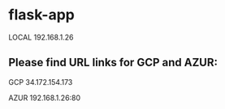 # flask-app


LOCAL 192.168.1.26

## Please find URL links for GCP and AZUR:

GCP 34.172.154.173  

AZUR  192.168.1.26:80
